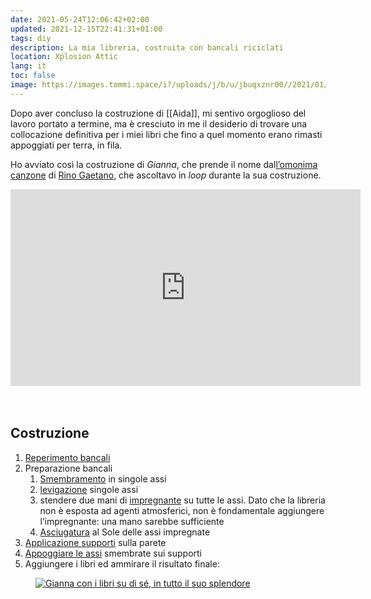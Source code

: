 ```yaml
---
date: 2021-05-24T12:06:42+02:00
updated: 2021-12-15T22:41:31+01:00
tags: diy
description: La mia libreria, costruita con bancali riciclati
location: Xplosion Attic
lang: it
toc: false
image: https://images.tommi.space/i?/uploads/j/b/u/jbuqxznr00//2021/01/15/20210115120151-facc9f48-me.jpg
---
```

Dopo aver concluso la costruzione di [[Aida]], mi sentivo orgoglioso del lavoro portato a termine, ma è cresciuto in me il desiderio di trovare una collocazione definitiva per i miei libri che fino a quel momento erano rimasti appoggiati per terra, in fila.

Ho avviato così la costruzione di <cite>Gianna</cite>, che prende il nome dal[l’omonima canzone][Gianna] di [Rino Gaetano], che ascoltavo in *loop* durante la sua costruzione.

<div class='embed-container'>
	<iframe width="560" height="315" src="https://www.youtube-nocookie.com/embed/laIH5AQqeH0" title="Gianna su YouTube" frameborder="0" allow="accelerometer; autoplay; clipboard-write; encrypted-media; gyroscope; picture-in-picture" allowfullscreen></iframe>
</div>

<br>
<br>

## Costruzione

1. [Reperimento bancali](https://images.tommi.space/picture?/16634/category/gianna 'Immagine di me e il nonno che carichiamo i bancali in macchina')
2. Preparazione bancali
	1. [Smembramento](https://images.tommi.space/picture?/16637/category/gianna 'Immagine delle assi smembrate') in singole assi
	2. [levigazione](https://images.tommi.space/picture?/16638/category/gianna 'Immagine delle assi in corso di levigazione') singole assi
	3. stendere due mani di [impregnante](https://images.tommi.space/picture?/16639/category/gianna 'Assi e supporti in corso di verniciazione') su tutte le assi. Dato che la libreria non è esposta ad agenti atmosferici, non è fondamentale aggiungere l’impregnante: una mano sarebbe sufficiente
	4. [Asciugatura](https://images.tommi.space/picture?/16647/category/gianna 'Assi appoggiate sul terrazzo in fase di asciugatura') al Sole delle assi impregnate
3. [Applicazione supporti](https://images.tommi.space/picture?/16659/category/gianna 'Immagine dei primi supporti attaccati') sulla parete
4. [Appoggiare le assi](https://images.tommi.space/picture?/16660/category/gianna 'Immagine delle assi appoggiate sui supporti') smembrate sui supporti
5. Aggiungere i libri ed ammirare il risultato finale:

<figure>
	<a href='https://images.tommi.space/picture?/16662/category/gianna' target='_blank'>
		<img src='https://images.tommi.space/i?/uploads/j/b/u/jbuqxznr00//2021/01/15/20210115120151-facc9f48-me.jpg' title="Gianna completa" alt='Gianna con i libri su di sé, in tutto il suo splendore'>
	</a>	
</figure>

[Gianna]: https://it.wikipedia.org/wiki/Gianna%2FVisto_che_mi_vuoi_lasciare 'Gianna su Wikipedia'
[Rino Gaetano]: https://it.wikipedia.org/wiki/Rino_Gaetano 'Rino Gaetano su Wikipedia'